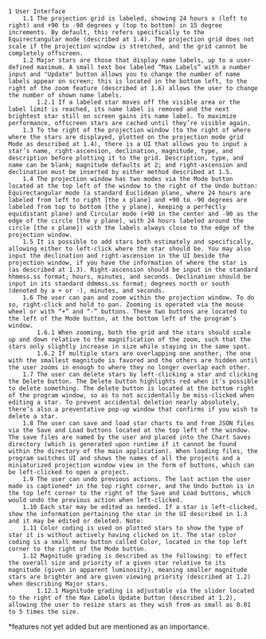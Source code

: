 	1 User Interface
		1.1 The projection grid is labeled, showing 24 hours x (left to right) and +90 to -90 degrees y (top to bottom) in 15 degree increments. By default, this refers specifically to the Equirectangular mode (described at 1.4). The projection grid does not scale if the projection window is stretched, and the grid cannot be completely offscreen.
		1.2 Major stars are those that display name labels, up to a user-defined maximum. A small text box labeled “Max Labels” with a number input and "Update" button allows you to change the number of name labels appear on screen; this is located in the bottom left, to the right of the zoom feature (described at 1.6) allows the user to change the number of shown name labels.
			1.2.1 If a labeled star moves off the visible area or the label limit is reached, its name label is removed and the next brightest star still on screen gains its name label. To maximize performance, offscreen stars are cached until they’re visible again.
		1.3 To the right of the projection window (to the right of where where the stars are displayed, plotted on the projection mode grid Mode as described at 1.4), there is a UI that allows you to input a star’s name, right-ascension, declination, magnitude, type, and description before plotting it to the grid. Description, type, and name can be blank; magnitude defaults at 2; and right-ascension and declination must be inserted by either method described at 1.5.
		1.4 The projection window has two modes via the Mode button located at the top left of the window to the right of the Undo button: Equirectangular mode (a standard Euclidean plane, where 24 hours are labeled from left to right [the x plane] and +90 to -90 degrees are labeled from top to bottom [the y plane], keeping a perfectly equidistant plane) and Circular mode (+90 in the center and -90 as the edge of the circle [the y plane], with 24 hours labeled around the circle [the x plane]) with the labels always close to the edge of the projection window.
		1.5 It is possible to add stars both estimately and specifically, allowing either to left-click where the star should be. You may also input the declination and right-ascension in the UI beside the projection window, if you have the information of where the star is (as described at 1.3). Right-ascension should be input in the standard hhmmss.ss format; hours, minutes, and seconds. Declination should be input in its standard ddmmss.ss format; degrees north or south (denoted by a + or -), minutes, and seconds.
		1.6 The user can pan and zoom within the projection window. To do so, right-click and hold to pan. Zooming is operated via the mouse wheel or with “+” and “-” buttons. These two buttons are located to the left of the Mode button, at the bottom left of the program’s window.
			1.6.1 When zooming, both the grid and the stars should scale up and down relative to the magnification of the zoom, such that the stars only slightly increase in size while staying in the same spot.
			1.6.2 If multiple stars are overlapping one another, the one with the smallest magnitude is favored and the others are hidden until the user zooms in enough to where they no longer overlap each other.
		1.7 The user can delete stars by left-clicking a star and clicking the Delete button. The Delete button highlights red when it’s possible to delete something. The delete button is located at the bottom right of the program window, so as to not accidentally be miss-clicked when editing a star. To prevent accidental deletion nearly absolutely, there’s also a preventative pop-up window that confirms if you wish to delete a star.
		1.8 The user can save and load star charts to and from JSON files via the Save and Load buttons located at the top left of the window. The save files are named by the user and placed into the Chart Saves directory (which is generated upon runtime if it cannot be found within the directory of the main application). When loading files, the program switches UI and shows the names of all the projects and a miniaturized projection window view in the form of buttons, which can be left-clicked to open a project.
		1.9 The user can undo previous actions. The last action the user made is captioned* in the top right corner, and the Undo button is in the top left corner to the right of the Save and Load buttons, which would undo the previous action when left-clicked.
		1.10 Each star may be edited as needed. If a star is left-clicked, show the information pertaining the star in the UI described in 1.3 and it may be edited or deleted. Note: 
		1.11 Color coding is used on plotted stars to show the type of star it is without actively having clicked on it. The star color coding is a small menu button called Color, located in the top left corner to the right of the Mode button.
		1.12 Magnitude grading is described as the following: to effect the overall size and priority of a given star relative to its magnitude (given in apparent luminosity), meaning smaller magnitude stars are brighter and are given viewing priority (described at 1.2) when describing Major stars.
			1.12.1 Magnitude grading is adjustable via the slider located to the right of the Max Labels Update button (described at 1.2), allowing the user to resize stars as they wish from as small as 0.01 to 5 times the size.

*features not yet added but are mentioned as an importance.
